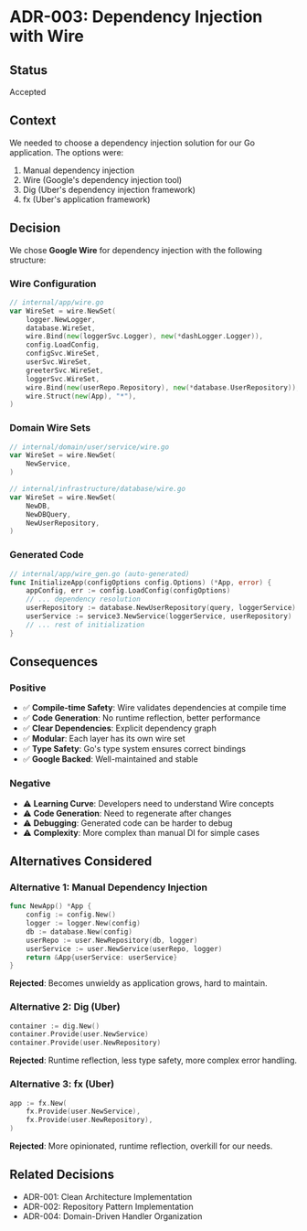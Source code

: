 # ADR-003: Dependency Injection with Wire

## Status

Accepted

## Context

We needed to choose a dependency injection solution for our Go application. The options were:

1. Manual dependency injection
2. Wire (Google's dependency injection tool)
3. Dig (Uber's dependency injection framework)
4. fx (Uber's application framework)

## Decision

We chose **Google Wire** for dependency injection with the following structure:

### Wire Configuration

```go
// internal/app/wire.go
var WireSet = wire.NewSet(
    logger.NewLogger,
    database.WireSet,
    wire.Bind(new(loggerSvc.Logger), new(*dashLogger.Logger)),
    config.LoadConfig,
    configSvc.WireSet,
    userSvc.WireSet,
    greeterSvc.WireSet,
    loggerSvc.WireSet,
    wire.Bind(new(userRepo.Repository), new(*database.UserRepository)),
    wire.Struct(new(App), "*"),
)
```

### Domain Wire Sets

```go
// internal/domain/user/service/wire.go
var WireSet = wire.NewSet(
    NewService,
)

// internal/infrastructure/database/wire.go
var WireSet = wire.NewSet(
    NewDB,
    NewDBQuery,
    NewUserRepository,
)
```

### Generated Code

```go
// internal/app/wire_gen.go (auto-generated)
func InitializeApp(configOptions config.Options) (*App, error) {
    appConfig, err := config.LoadConfig(configOptions)
    // ... dependency resolution
    userRepository := database.NewUserRepository(query, loggerService)
    userService := service3.NewService(loggerService, userRepository)
    // ... rest of initialization
}
```

## Consequences

### Positive

- ✅ **Compile-time Safety**: Wire validates dependencies at compile time
- ✅ **Code Generation**: No runtime reflection, better performance
- ✅ **Clear Dependencies**: Explicit dependency graph
- ✅ **Modular**: Each layer has its own wire set
- ✅ **Type Safety**: Go's type system ensures correct bindings
- ✅ **Google Backed**: Well-maintained and stable

### Negative

- ⚠️ **Learning Curve**: Developers need to understand Wire concepts
- ⚠️ **Code Generation**: Need to regenerate after changes
- ⚠️ **Debugging**: Generated code can be harder to debug
- ⚠️ **Complexity**: More complex than manual DI for simple cases

## Alternatives Considered

### Alternative 1: Manual Dependency Injection

```go
func NewApp() *App {
    config := config.New()
    logger := logger.New(config)
    db := database.New(config)
    userRepo := user.NewRepository(db, logger)
    userService := user.NewService(userRepo, logger)
    return &App{userService: userService}
}
```

**Rejected**: Becomes unwieldy as application grows, hard to maintain.

### Alternative 2: Dig (Uber)

```go
container := dig.New()
container.Provide(user.NewService)
container.Provide(user.NewRepository)
```

**Rejected**: Runtime reflection, less type safety, more complex error handling.

### Alternative 3: fx (Uber)

```go
app := fx.New(
    fx.Provide(user.NewService),
    fx.Provide(user.NewRepository),
)
```

**Rejected**: More opinionated, runtime reflection, overkill for our needs.

## Related Decisions

- ADR-001: Clean Architecture Implementation
- ADR-002: Repository Pattern Implementation
- ADR-004: Domain-Driven Handler Organization
